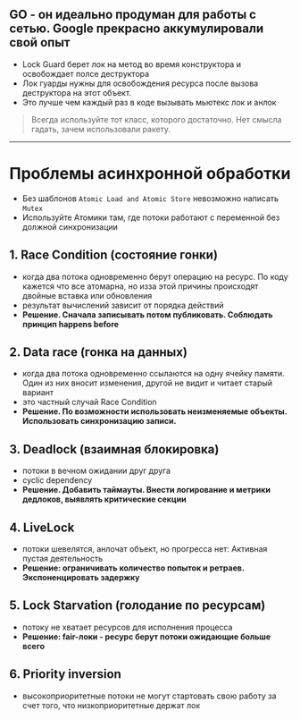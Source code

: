 ## GO - он идеально продуман для работы с сетью. Google прекрасно аккумулировали свой опыт 


- Lock Guard берет лок на метод во время конструктора и освобождает полсе деструктора
- Лок гуарды нужны для освобождения ресурса после вызова деструктора на этот объект.
- Это лучше чем каждый раз в коде вызывать мьютекс лок и анлок

> Всегда используйте тот класс, которого достаточно. Нет смысла гадать, зачем использовали ракету.

----

# Проблемы асинхронной обработки

- Без шаблонов `Atomic Load and Atomic Store` невозможно написать `Mutex`
- Используйте Атомики там, где потоки работают с переменной без должной синхронизации
  
## 1. Race Condition (состояние гонки)

- когда два потока одновременно берут операцию на ресурс. По коду кажется что все атомарна, но изза этой причины происходят двойные вставка или обновления
- результат вычислений зависит от порядка действий
- **Решение. Сначала записывать потом публиковать. Соблюдать принцип happens before**
## 2. Data race (гонка на данных)

- когда два потока одновременно ссылаются на одну ячейку памяти. Один из них вносит изменения, другой не видит и читает старый вариант
- это частный случай Race Condition
- **Решение. По возможности использовать неизменяемые объекты. Использовать синхронизацию записи.**
## 3. Deadlock (взаимная блокировка)

- потоки в вечном ожидании друг друга
- cyclic dependency
- **Решение. Добавить таймауты. Внести логирование и метрики дедлоков, выявлять критические секции**

## 4. LiveLock 

- потоки шевелятся, анлочат объект, но прогресса нет: Активная пустая деятельность
- **Решение: ограничивать количество попыток и ретраев. Экспоненцировать задержку**

## 5. Lock Starvation (голодание по ресурсам)

- потоку не хватает ресурсов для исполнения процесса
- **Решение: fair-локи - ресурс берут потоки ожидающие больше всего**

## 6. Priority inversion 
- высокоприоритетные потоки не могут стартовать свою работу за счет того, что низкоприоритетные держат лок
